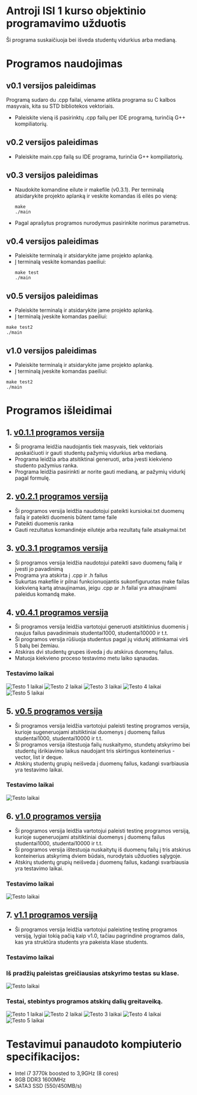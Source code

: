 # Antroji ISI 1 kurso objektinio programavimo užduotis
Ši programa suskaičiuoja bei išveda studentų vidurkius arba medianą.

# Programos naudojimas
## v0.1 versijos paleidimas
Programą sudaro du .cpp failai, viename atlikta programa su C kalbos masyvais, kita su STD bibliotekos vektoriais.
- Paleiskite vieną iš pasirinktų .cpp failų per IDE programą, turinčią G++ kompiliatorių.
## v0.2 versijos paleidimas
- Paleiskite main.cpp failą su IDE programa, turinčia G++ kompiliatorių.
## v0.3 versijos paleidimas
- Naudokite komandine eilute ir makefile (v0.3.1).
  Per terminalą atsidarykite projekto aplanką ir veskite komandas iš eilės po vieną: 
  ```
  make
  ./main
  ```
- Pagal aprašytus programos nurodymus pasirinkite norimus parametrus.
## v0.4 versijos paleidimas
- Paleiskite terminalą ir atsidarykite jame projekto aplanką.
- Į terminalą veskite komandas paeiliui: 
  ```
  make test
  ./main
  ```
## v0.5 versijos paleidimas
- Paleiskite terminalą ir atsidarykite jame projekto aplanką.
- Į terminalą įveskite komandas paeiliui:
```
make test2
./main
```
## v1.0 versijos paleidimas
- Paleiskite terminalą ir atsidarykite jame projekto aplanką.
- Į terminalą įveskite komandas paeiliui:
```
make test2
./main
```


# Programos išleidimai
## 1. [v0.1.1 programos versija](https://github.com/Matas86/AntrojiUzduotis/releases/tag/v0.1.1)
- Ši programa leidžia naudojantis tiek masyvais, tiek vektoriais apskaičiuoti ir gauti studentų pažymių vidurkius arba medianą.
- Programa leidžia arba atsitiktinai generuoti, arba įvesti kiekvieno studento pažymius ranka.
- Programa leidžia pasirinkti ar norite gauti medianą, ar pažymių vidurkį pagal formulę.
## 2. [v0.2.1 programos versija](https://github.com/Matas86/AntrojiUzduotis/releases/tag/v0.2.1)
- Ši programos versija leidžia naudotojui pateikti kursiokai.txt duomenų failą ir pateikti duomenis būtent tame faile
- Pateikti duomenis ranka
- Gauti rezultatus komandinėje eilutėje arba rezultatų faile atsakymai.txt
## 3. [v0.3.1 programos versija](https://github.com/Matas86/AntrojiUzduotis/releases/tag/v0.3.1)
- Ši programos versija leidžia naudotojui pateikti savo duomenų failą ir įvesti jo pavadinimą
- Programa yra atskirta į .cpp ir .h failus
- Sukurtas makefile ir pilnai funkcionuojantis sukonfiguruotas make failas kiekvieną kartą atnaujinamas, jeigu .cpp ar .h failai yra atnaujinami paleidus komandą make.
## 4. [v0.4.1 programos versija](https://github.com/Matas86/AntrojiUzduotis/releases/tag/v0.4.1)
- Ši programos versija leidžia vartotojui generuoti atsitiktinius duomenis į naujus failus pavadinimais studentai1000, studentai10000 ir t.t.
- Ši programos versija rūšiuoja studentus pagal jų vidurkį atitinkamai virš 5 balų bei žemiau.
- Atskiras dvi studentų grupes išveda į du atskirus duomenų failus.
- Matuoja kiekvieno proceso testavimo metu laiko sąnaudas.
### Testavimo laikai
![Testo 1 laikai](https://i.imgur.com/uMCOVSg.png)
![Testo 2 laikai](https://i.imgur.com/vPU36D7.png)
![Testo 3 laikai](https://i.imgur.com/nm5V6Po.png)
![Testo 4 laikai](https://i.imgur.com/M0rVJzJ.png)
![Testo 5 laikai](https://i.imgur.com/DxxCXr9.png)
## 5. [v0.5 programos versija](https://github.com/Matas86/AntrojiUzduotis/releases/tag/v0.5)
- Ši programos versija leidžia vartotojui paleisti testinę programos versija, kurioje sugeneruojami atsitiktiniai duomenys į duomenų failus studentai1000, studentai10000 ir t.t.
- Ši programos versija ištestuoja failų nuskaitymo, stundetų atskyrimo bei studentų išrikiavimo laikus naudojant tris skirtingus konteinerius - vector, list ir deque.
- Atskirų studentų grupių neišveda į duomenų failus, kadangi svarbiausia yra testavimo laikai.
### Testavimo laikai 
![Testo laikai](https://i.imgur.com/lFcy8sH.png)
## 6. [v1.0 programos versija](https://github.com/Matas86/AntrojiUzduotis/releases/tag/v1.0)
- Ši programos versija leidžia vartotojui paleisti testinę programos versiją, kurioje sugeneruojami atsitiktiniai duomenys į duomenų failus studentai1000, studentai10000 ir t.t.
- Ši programos versija ištestuoja nuskaitytų iš duomenų failų į tris atskirus konteinerius atskyrimą dviem būdais, nurodytais užduoties sąlygoje.
- Atskirų studentų grupių neišveda į duomenų failus, kadangi svarbiausia yra testavimo laikai.
### Testavimo laikai 
![Testo laikai](https://i.imgur.com/UEoBCVy.png)

## 7. [v1.1 programos versija](https://github.com/Matas86/Trecioji/releases/tag/v1.1)
- Ši programos versija leidžia vartotojui paleistinę testinę programos versiją, lygiai tokią pačią kaip v1.0, tačiau pagrindinė programos dalis, kas yra struktūra students yra pakeista klase students.
### Testavimo laikai
### Iš pradžių paleistas greičiausias atskyrimo testas su klase.
![Testo laikai](https://i.imgur.com/tS7Sxsg.png)
### Testai, stebintys programos atskirų dalių greitaveiką.
![Testo 1 laikai](https://i.imgur.com/eC5O7co.png)
![Testo 2 laikai](https://i.imgur.com/kNG37b6.png)
![Testo 3 laikai](https://i.imgur.com/XuUnLwk.png)
![Testo 4 laikai](https://i.imgur.com/rTwrK83.png)
![Testo 5 laikai](https://i.imgur.com/MOSTYoe.png)
# Testavimui panaudoto kompiuterio specifikacijos:
- Intel i7 3770k boosted to 3,9GHz (8 cores)
- 8GB DDR3 1600MHz
- SATA3 SSD (550/450MB/s)
